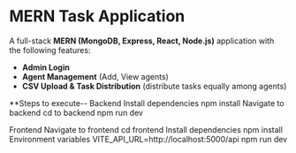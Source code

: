 # MERN Task Application

A full-stack **MERN (MongoDB, Express, React, Node.js)** application with the following features:

- **Admin Login**
- **Agent Management** (Add, View agents)
- **CSV Upload & Task Distribution** (distribute tasks equally among agents)

**Steps to execute--
Backend
Install dependencies
npm install
Navigate to backend
cd to backend
npm run dev

Frontend
Navigate to frontend
cd frontend
Install dependencies
npm install
Environment variables
VITE_API_URL=http://localhost:5000/api
npm run dev



